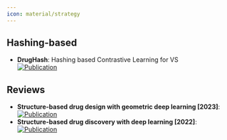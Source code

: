 ```yaml
---
icon: material/strategy
---
```



## **Hashing-based**
- **DrugHash**: Hashing based Contrastive Learning for VS  
	[![Publication](https://img.shields.io/badge/Publication-Citations:0-blue?style=for-the-badge&logo=bookstack)](https://doi.org/10.48550/arXiv.2407.19790)  

## **Reviews**
- **Structure-based drug design with geometric deep learning [2023]**:   
	[![Publication](https://img.shields.io/badge/Publication-Citations:53-blue?style=for-the-badge&logo=bookstack)](https://doi.org/10.1016/j.sbi.2023.102548)  
- **Structure-based drug discovery with deep learning [2022]**:   
	[![Publication](https://img.shields.io/badge/Publication-Citations:20-blue?style=for-the-badge&logo=bookstack)](https://doi.org/10.1002/cbic.202200776)  
